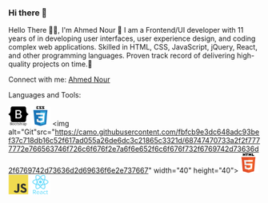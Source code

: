 ### Hi there 👋

<!--
**ahmednour/AhmedNour** is a ✨ _special_ ✨ repository because its `README.md` (this file) appears on your GitHub profile.

Here are some ideas to get you started:

- 🔭 I’m currently working on ...
- 🌱 I’m currently learning ...
- 👯 I’m looking to collaborate on ...
- 🤔 I’m looking for help with ...
- 💬 Ask me about ...
- 📫 How to reach me: ...
- 😄 Pronouns: ...
- ⚡ Fun fact: ...
-->

Hello There 🙋‍♀️, I'm Ahmed Nour 💖
I am a Frontend/UI developer with 11 years of in developing user interfaces, user experience design, and coding complex web applications. Skilled in HTML, CSS, JavaScript, jQuery, React, and other programming languages. Proven track record of delivering high-quality projects on time.💪


Connect with me:
[Ahmed Nour](https://www.linkedin.com/in/ahmed-hussein-nour/)

Languages and Tools:

<picture><img alt="Bootstrap" src="https://raw.githubusercontent.com/devicons/devicon/master/icons/bootstrap/bootstrap-plain-wordmark.svg" width="40" height="40"></picture>
<picture><img alt="Css3" src="https://raw.githubusercontent.com/devicons/devicon/master/icons/css3/css3-original-wordmark.svg" width="40" height="40"></picture>
<picture><img alt="Git"src="https://camo.githubusercontent.com/fbfcb9e3dc648adc93bef37c718db16c52f617ad055a26de6dc3c21865c3321d/68747470733a2f2f7777772e766563746f726c6f676f2e7a6f6e652f6c6f676f732f6769742d73636d2f6769742d73636d2d69636f6e2e737667" width="40" height="40"></picture><picture><img alt="html5" src="https://raw.githubusercontent.com/devicons/devicon/master/icons/html5/html5-original-wordmark.svg" width="40" height="40"></picture> <picture><img alt="Javascript" src="https://raw.githubusercontent.com/devicons/devicon/master/icons/javascript/javascript-original.svg" width="40" height="40"></picture> <picture><img alt="React" src="https://raw.githubusercontent.com/devicons/devicon/master/icons/react/react-original-wordmark.svg" width="40" height="40"></picture>
